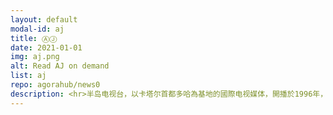 ```yaml
---
layout: default
modal-id: aj
title: ⒶⒿ
date: 2021-01-01
img: aj.png
alt: Read AJ on demand
list: aj
repo: agorahub/news0
description: <hr>半岛电视台，以卡塔尔首都多哈為基地的國際电视媒体，開播於1996年，由卡達王室出資的半岛媒体集团拥有。2015年开通中国区业务。
---
```

